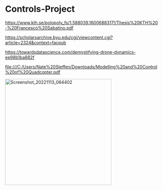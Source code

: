 # Controls-Project

https://www.kth.se/polopoly_fs/1.588039.1600688317!/Thesis%20KTH%20-%20Francesco%20Sabatino.pdf

https://scholarsarchive.byu.edu/cgi/viewcontent.cgi?article=2324&context=facpub

https://towardsdatascience.com/demystifying-drone-dynamics-ee98b1ba882f

[file:///C:/Users/Nate%20Steffen/Downloads/Modelling%20and%20Control%20of%20Quadcopter.pdf
](https://sal.aalto.fi/publications/pdf-files/eluu11_public.pdf)

<img width="346" alt="Screenshot_20221113_064402" src="https://user-images.githubusercontent.com/69090586/201708551-afff81b7-d05f-4a97-8947-6adde3a0968b.png">
